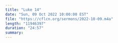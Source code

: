 ```yaml
---
title: "Luke 14"
date: "Sun, 09 Oct 2022 10:00:00 EST"
file: "https://cflcn.org/sermons/2022-10-09.m4a"
length: "11946397"
duration: "24:57"
summary: 
---
```

